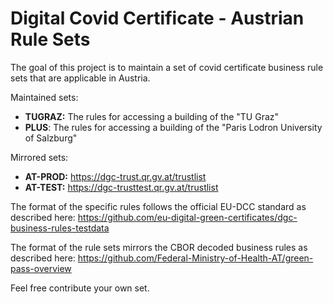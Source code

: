 # Digital Covid Certificate - Austrian Rule Sets

The goal of this project is to maintain a set of covid certificate business
rule sets that are applicable in Austria.

Maintained sets:

* **TUGRAZ:** The rules for accessing a building of the "TU Graz"
* **PLUS**: The rules for accessing a building of the "Paris Lodron University of Salzburg"

Mirrored sets:

* **AT-PROD:** https://dgc-trust.qr.gv.at/trustlist
* **AT-TEST:** https://dgc-trusttest.qr.gv.at/trustlist

The format of the specific rules follows the official EU-DCC standard as
described here:
https://github.com/eu-digital-green-certificates/dgc-business-rules-testdata

The format of the rule sets mirrors the CBOR decoded business rules as described
here: https://github.com/Federal-Ministry-of-Health-AT/green-pass-overview

Feel free contribute your own set.